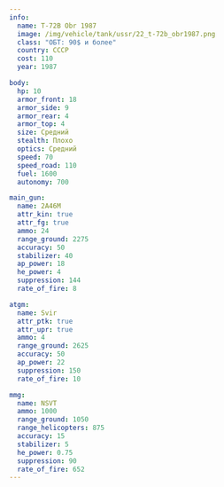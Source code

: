 ```yaml
---
info:
  name: T-72B Obr 1987
  image: /img/vehicle/tank/ussr/22_t-72b_obr1987.png
  class: "ОБТ: 90$ и более"
  country: СССР
  cost: 110
  year: 1987

body:
  hp: 10
  armor_front: 18
  armor_side: 9
  armor_rear: 4
  armor_top: 4
  size: Средний
  stealth: Плохо
  optics: Средний
  speed: 70
  speed_road: 110
  fuel: 1600
  autonomy: 700

main_gun:
  name: 2A46M
  attr_kin: true
  attr_fg: true
  ammo: 24
  range_ground: 2275
  accuracy: 50
  stabilizer: 40
  ap_power: 18
  he_power: 4
  suppression: 144
  rate_of_fire: 8

atgm:
  name: Svir
  attr_ptk: true
  attr_upr: true
  ammo: 4
  range_ground: 2625
  accuracy: 50
  ap_power: 22
  suppression: 150
  rate_of_fire: 10

mmg:
  name: NSVT
  ammo: 1000
  range_ground: 1050
  range_helicopters: 875
  accuracy: 15
  stabilizer: 5
  he_power: 0.75
  suppression: 90
  rate_of_fire: 652
---
```

